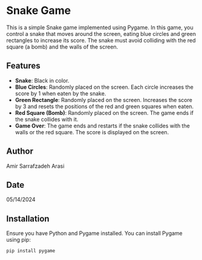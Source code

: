 # Snake Game

This is a simple Snake game implemented using Pygame. In this game, you control a snake that moves around the screen, eating blue circles and green rectangles to increase its score. The snake must avoid colliding with the red square (a bomb) and the walls of the screen.

## Features

- **Snake**: Black in color.
- **Blue Circles**: Randomly placed on the screen. Each circle increases the score by 1 when eaten by the snake.
- **Green Rectangle**: Randomly placed on the screen. Increases the score by 3 and resets the positions of the red and green squares when eaten.
- **Red Square (Bomb)**: Randomly placed on the screen. The game ends if the snake collides with it.
- **Game Over**: The game ends and restarts if the snake collides with the walls or the red square. The score is displayed on the screen.

## Author

Amir Sarrafzadeh Arasi

## Date

05/14/2024

## Installation

Ensure you have Python and Pygame installed. You can install Pygame using pip:

```bash
pip install pygame

